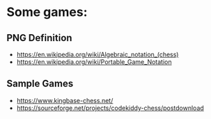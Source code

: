 # Some games:




## PNG Definition
* https://en.wikipedia.org/wiki/Algebraic_notation_(chess)
* https://en.wikipedia.org/wiki/Portable_Game_Notation

## Sample Games
* https://www.kingbase-chess.net/
* https://sourceforge.net/projects/codekiddy-chess/postdownload